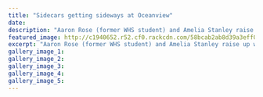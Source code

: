 ```yaml
---
title: "Sidecars getting sideways at Oceanview"
date: 
description: "Aaron Rose (former WHS student) and Amelia Stanley raise up with a wheel stand. The NZ Sidecar Championship will be decided at Oceanview over the next two evenings..."
featured_image: http://c1940652.r52.cf0.rackcdn.com/58bcab2ab8d39a3eff003c6b/Aron-Rose-ex-NZ-Sidecar-champs-chron-3-March-2017.jpg
excerpt: "Aaron Rose (former WHS student) and Amelia Stanley raise up with a wheel stand. The NZ Sidecar Championship will be decided at Oceanview over the next two evenings."
gallery_image_1: 
gallery_image_2: 
gallery_image_3: 
gallery_image_4: 
gallery_image_5: 
---
```

